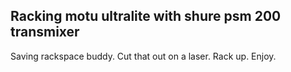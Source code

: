 ## Racking motu ultralite with shure psm 200 transmixer

Saving rackspace buddy.
Cut that out on a laser.  Rack up.  Enjoy.


